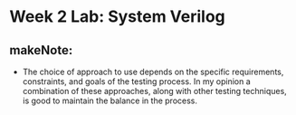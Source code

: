 # Week 2 Lab: System Verilog
## makeNote:
- The choice of approach to use depends on the specific requirements, constraints, and goals of the testing process. In my opinion a combination of these approaches, along with other testing techniques, is good to maintain the balance in the process.